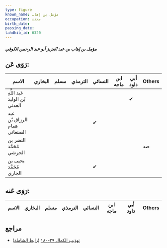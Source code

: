 ```yaml
---
type: figure
known_name: مؤمل بن إهاب
occupation: محدث
birth_date:
passing_date:
tahdhib_id: 6320
---
```

##### مؤمل بن إهاب بن عبد العزيز أبو عبد الرحمن الكوفي

## رَوَى عَن:
| الاسم                          | البخاري | مسلم | الترمذي | النسائي | ابن ماجه | أبي داود | Others |
| ------------------------------ | ------- | ---- | ------- | ------- | -------- | -------- | ------ |
| عَبد اللَّهِ بْن الوليد العدني |         |      |         |         |          | ✔        |        |
| عبد الرزاق بْن همام الصنعاني   |         |      |         | ✔       |          |          |        |
| النضر بن مُحَمَّد الجرشي       |         |      |         |         |          |          | صد     |
| يحيى بن مُحَمَّد الجاري        |         |      |         | ✔       |          |          |        |
## رَوَى عَنه:
| الاسم | البخاري | مسلم | الترمذي | النسائي | ابن ماجه | أبي داود | Others |
| ----- | ------- | ---- | ------- | ------- | -------- | -------- | ------ |
## مراجع
- [تهذيب الكمال ٢٩-١٨٠](obsidian://open?vault=Tahdhib-al-Kamal&file=Figures/٦٣٢٠-مؤمل%20بن%20إهاب%20بن%20عبد%20العزيز%20أبو%20عبد%20الرحمن%20الكوفي) ([رابط الشاملة](https://shamela.ws/book/3722/15751))